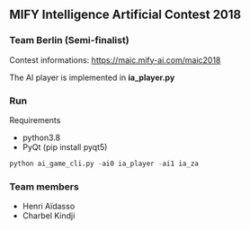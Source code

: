## MIFY Intelligence Artificial Contest 2018
### Team Berlin (Semi-finalist)
Contest informations: https://maic.mify-ai.com/maic2018

The AI player is implemented in __ia_player.py__

### Run
Requirements 
- python3.8
- PyQt (pip install pyqt5)

``` python
python ai_game_cli.py -ai0 ia_player -ai1 ia_za
```

### Team members
- Henri Aïdasso
- Charbel Kindji
